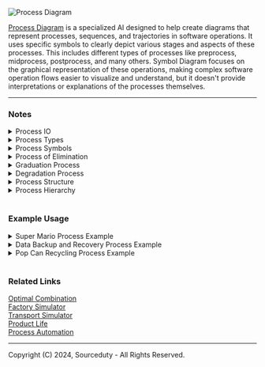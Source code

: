 ![Process Diagram](https://github.com/sourceduty/Process_Theory/assets/123030236/a42a22dc-0b99-4783-ab0a-fb40940841cd)

[Process Diagram](https://chat.openai.com/g/g-BKPxbMYJD-process-diagram) is a specialized AI designed to help create diagrams that represent processes, sequences, and trajectories in software operations. It uses specific symbols to clearly depict various stages and aspects of these processes. This includes different types of processes like preprocess, midprocess, postprocess, and many others. Symbol Diagram focuses on the graphical representation of these operations, making complex software operation flows easier to visualize and understand, but it doesn't provide interpretations or explanations of the processes themselves.

***

### Notes

<details><summary>Process IO</summary>
<br>

### Process IO

Input/output, commonly abbreviated as I/O, refers to the communication between an information processing system (such as a computer) and the outside world. It encompasses the transfer of data to and from external devices, such as keyboards, monitors, printers, storage devices, and networks. In computing, efficient I/O operations are crucial for the overall performance and usability of a system. Whether it's reading data from a disk, sending information over a network, or displaying output to a user, effective management of I/O resources is essential for ensuring smooth and responsive interactions between users and machines.

<br>    
</details>

<details><summary>Process Types</summary>
<br>

### Simple Processes

Sorting, Filtering, Summation, Counting, Searching, Conversion, Basic arithmetic operations, Copying, Concatenation, Validation, Batch Processing, Sequential Processing and Transaction Processing.

### Complex Processes

Machine learning model training, Complex algorithm optimization, System integration, Distributed computing, Data mining, Natural language processing, Image processing and computer vision, Simulation modeling, Cryptographic operations, Large-scale data analytics, Real-time Processing, Interactive Processing, Multithreading, Multiprocessing, Time Sharing, Distributed Processing and Parallel Processing.

<br>    
</details>

<details><summary>Process Symbols</summary>
<br>

These symbols can be combined and expanded to create complex diagrams that depict the flow of activities, decisions, and interactions within a software input and output process.

### Process (→)
A single process, represented by an arrow (→), signifies a linear progression from one step to the next.
```
Example: 0 → 1 → 2 → 3 → 4
```
This means that the process starts at step 0, moves to step 1, and then to step 2.

#

### Multiprocess (⇄ ⇅ ⇆ ⇇ ⇈ ⇉ ⇊)
A multiprocess involves multiple parallel activities, and it's represented using various symbols. The specific symbol denotes the synchronization or interaction between these activities.
```
Example: 0/0 ⇄ 1/1 ⇉ 2/2
```
This means there are three parallel activities (0, 1, and 2), and the symbols indicate how they interact. In this case, ⇄ suggests they interact closely, while ⇉ indicates a more separated interaction.

#

### Preprocess (↝)
A preprocess is an initial step before the main process, often used for data preparation or setup.
```
Example: 0 ↝ 1
```
This means that step 0 is a preprocessing step that leads to the main process at step 1.

#

### Midprocess (↯)
A midprocess symbolizes intermediate steps within the overall process.
```
Example: 1 ↯ 2
```
This represents an intermediate step occurring between step 1 and step 2.

#

### Postprocess (↦)
A postprocess is a step that occurs after the main process, often used for finalization or cleanup.
```
Example: 4 ↦ 5
```
This means that step 5 is a postprocessing step following step 4.

#

### Reprocess (↺)
Reprocess indicates that a step is being revisited or iterated upon.
```
Example: 3 ↺
```
This means that step 3 is revisited for reprocessing.

#

### Alternating process (⇄)
An alternating process involves steps that alternate or switch between different paths.
```
Example: (3 ⇄ 4)
```
This represents a situation where the process can alternate between step 3 and step 4.

#

### Subprocesses (⇢)
Subprocesses represent a hierarchical structure, where a main process is broken down into smaller subprocesses.
```
Example: 0 ⇢ 1 ⇢ 2 ⇢ 3
```
This signifies that there's a main process (0) that is divided into multiple subprocesses (1, 2, 3).

#

### Process interception (↗ ↙)
Process interception symbols indicate branching or decisions within the process.
```
Example: 2 ↗ 3 ↙ 4
```
This suggests that at step 2, the process can either move to step 3 or step 4 based on a decision.

#

### Optional process (↷)
An optional process is a step that may or may not be executed, depending on certain conditions.
```
Example: 3 ↷
```
This implies that step 3 is optional and may or may not be included in the process.

#

### Joint process (↭)
A joint process symbolizes the convergence of multiple paths or activities into a single path.
```
Example: (3 ↭ 4)
```
This represents a point where multiple activities (3 and 4) merge into a single path.

<br>    
</details>

<details><summary>Process of Elimination</summary>
<br>

The "Process of Elimination" is represented by a sequence of steps starting with identifying potential candidates. These candidates are then evaluated based on specific criteria. As part of a divergent process, each candidate is subsequently processed individually. The results from each are reviewed, culminating in a final decision. This methodical approach helps in systematically narrowing down options to reach a definitive conclusion.

```
Start → Identify Candidates → Evaluate Criteria → Apply Criteria (⇛) → 
Candidate 1 (↦) → Candidate 2 (↦) → Candidate 3 (↦) → 
Review Results → Final Decision
```

<br>    
</details>

<details><summary>Graduation Process</summary>
<br>

The graduation process typically involves a series of structured stages that mark the transition of students from one academic level to another, culminating in a formal ceremony. This process begins with the preprocess of meeting academic requirements, followed by application for graduation. After approval, the midprocess involves preparations for the ceremony, including gown rental and invitations. The postprocess is the graduation ceremony itself, and finally, there is an optional process for attending graduation parties or events.

```
Academic Requirements (↝) → Application for Graduation (→) → Ceremony Preparation (↯) → Graduation Ceremony (↦) → Graduation Parties (↷)
```

<br>    
</details>

<details><summary>Degradation Process</summary>
<br>

The degradation process refers to the decline or reduction in quality, effectiveness, or condition of a software system over time, typically due to factors like system use, environmental conditions, or lack of maintenance. Initially, the system operates optimally (preprocess). Over time, performance may begin to decline (midprocess), and without intervention, the system may reach a critical point of degradation (postprocess). Recovery efforts (reprocess) can be initiated if the degradation is detected early enough.

Battery degradation in electric vehicles (EVs) is a process where the battery's capacity to hold charge diminishes over time due to repeated charge and discharge cycles. The process starts with the initial operation of the battery at full capacity (preprocess). As the vehicle is used and the battery undergoes cycles, its capacity gradually decreases (midprocess). Eventually, the battery may reach a stage where it can no longer support the vehicle's range requirements (postprocess). At this stage, battery management strategies or replacement (reprocess) can be considered to restore functionality.

```
Initial Operation (↝) → Capacity Decrease (↯) → Range Inadequacy (↦) → Management/Replacement (↺)
```

<br>    
</details>

<details><summary>Process Structure</summary>
<br>

The structure of a process in software or systems engineering is designed to outline the sequential and logical order of tasks required to accomplish a specific goal. This structure often represents the flow of data and control through various stages of operation, clearly delineating the start, intermediate steps, and end of the process. It includes a series of actions or operations that may involve decision-making branches, parallel execution paths, and loops, which are strategically organized to optimize performance, maintainability, and scalability. The effective structuring of these processes is critical for ensuring that the system operates smoothly and meets its designated outcomes efficiently.

Process structure can be categorized into various levels and types, each serving distinct roles within a larger system. At the most basic level, simple processes like sorting or filtering involve straightforward, linear sequences of steps. More complex processes, such as distributed computing or machine learning model training, incorporate multiple layers that may include subprocesses and require sophisticated coordination mechanisms. Types of processes vary widely, ranging from sequential and batch processing to real-time and interactive processing. Additionally, processes can be synchronous, executing steps in a strict order, or asynchronous, allowing steps to occur independently. Understanding and designing these levels and types appropriately is essential for crafting systems that are robust, flexible, and capable of handling the demands of varied operational environments.

<br>    
</details>

<details><summary>Process Hierarchy</summary>
<br>

Process hierarchy levels and types are fundamental concepts in both software development and systems engineering, providing a structured approach to managing complex operations. At the highest level, processes may be broadly categorized into main processes, subprocesses, and auxiliary processes, each serving specific roles within the overall system. Main processes are the core functional tasks that drive the primary objectives of the system. Subprocesses break down these main tasks into smaller, more manageable units that are easier to develop, maintain, and troubleshoot. Auxiliary processes include support tasks such as logging, monitoring, and configuration, which are essential for the smooth operation but are not directly involved in the primary functional flow.

#

Here's a hierarchical representation of a complex process, utilizing the specific symbols to denote different stages and types of processes:

```
Complex Process (⇄)
   |
   ├── Preprocess (↝)
   |     ├── Data Collection (→)
   |     └── Data Cleaning (→)
   |
   ├── Main Processing (↯)
   |     ├── Distributed Computing (⇅)
   |     │     ├── Load Balancing (→)
   |     │     └── Parallel Processing (⫸)
   |     |
   |     ├── Machine Learning Model Training (↻)
   |     │     ├── Data Preprocessing (⇢)
   |     │     ├── Model Fitting (⇉)
   |     │     └── Model Validation (↷)
   |     |
   |     └── System Integration (⇈)
   |           ├── API Integration (→)
   |           └── Testing and Quality Assurance (⇛)
   |
   └── Postprocess (↦)
         ├── Data Visualization (→)
         └── Reporting (→)
```

This structure exemplifies the complexity and depth of operations that can be part of a complex software process, illustrating the use of multiple process types to achieve comprehensive results.

<br>    
</details>

#
### Example Usage

<details><summary>Super Mario Process Example</summary>
<br>

The process diagram for the Super Mario video game captures the essential gameplay loop, starting from the initial game launch to the decision to proceed to the next level or replay the current one. The game begins with the player starting up and selecting a level. Once a level is chosen, the main gameplay segment, labeled as "Play Level," unfolds through several subprocesses. These include navigating the terrain, where the player moves through the level layout, encountering various enemies in alternating patterns, and collecting essential items like coins and power-ups. Optionally, players might pass checkpoints that save their progress. Towards the end of the level, there might be a boss fight, represented as a process interception, which the player must overcome to complete the level. After defeating the boss or reaching the level's end, the game displays results and rewards, followed by a decision point where the player can choose to advance to the next level or replay the current one, illustrating an iterative nature of gameplay. This diagram effectively outlines the dynamic and interactive elements of the Super Mario gameplay experience.

```
Start Game (↝) → Select Level (→) → Play Level (↯)
  ↳ Navigate Terrain (⇢) → Encounter Enemies (⇄) → Collect Items (⇢) → Checkpoints (↷) 
  ↳ Level Boss (↖) → Complete Level (↦) → Results (↦) → Next Level/Replay (↺) → [back to Select Level (→)]
```

<br>    
</details>

<details><summary>Data Backup and Recovery Process Example</summary>
<br>

1. Preprocess: Check if backup is needed (↝).
2. Parallel Process: Back up databases and user files simultaneously (⫸).
3. Process: Verify integrity of backups (→).
4. Conditional Process: If verification fails, reprocess backup (⇏).
5. Reprocess: Redo backup process (↺).
6. Optional Process: Notify admin if multiple failures occur (↷).
7. Postprocess: Log completion (↦).

Diagram:

```
↝ Check backup needed ⫸ [Back up databases ⇆ Back up user files] → Verify backups ⇏ {If fail} ↺ Redo backup ↷ Notify admin (optional) → ↦ Log completion
```

<br>    
</details>

<details><summary>Pop Can Recycling Process Example</summary>
<br>

The recycling process for old pop cans into aluminum casting products begins with the collection of used cans, which serves as a crucial preprocessing step. Once collected, these cans undergo sorting based on material type to ensure only aluminum cans proceed to the next stages. After sorting, the cans are shredded into smaller pieces, followed by the removal of paints and other coatings, preparing them for melting. The clean aluminum shreds are then melted and formed into aluminum ingots, a key transformation point in the process. Subsequent steps include a detailed quality check of the ingots to ensure they meet required specifications. The approved ingots are then used in the manufacturing of various aluminum casting products. A final post-process quality assurance step ensures that the finished products are of high quality before they are distributed to the market. This process not only recycles waste effectively but also contributes to the sustainable production of aluminum products.

```
Collection of used pop cans ↝
   ↓
Sorting of cans based on material type →
   ↓
Shredding of aluminum cans →
   ↓
Removal of paint and other coatings →
   ↓
Melting of shredded aluminum →
   ↓
Formation of aluminum ingots ↯
   ↓
Quality checking of ingots ⇢
   ↓
Manufacturing of aluminum casting products from ingots →
   ↓
Final quality assurance of products ↦
   ↓
Distribution of finished products →
```

<br>    
</details>

#
### Related Links

[Optimal Combination](https://chat.openai.com/g/g-fiUGKO06I-optimal-combination)
<br>
[Factory Simulator](https://chat.openai.com/g/g-tYRlt7b2g-factory-simulator)
<br>
[Transport Simulator](https://chat.openai.com/g/g-TuP3NAsRB-transport-simulator)
<br>
[Product Life](https://chat.openai.com/g/g-EP0GL7BfP-product-life)
<br>
[Process Automation](https://chat.openai.com/g/g-BCcGUvggx-process-automation)

***
Copyright (C) 2024, Sourceduty - All Rights Reserved.
